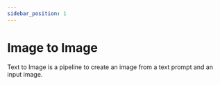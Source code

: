 ```yaml
---
sidebar_position: 1
---
```


# Image to Image

Text to Image is a pipeline to create an image from a text prompt and an input image.
